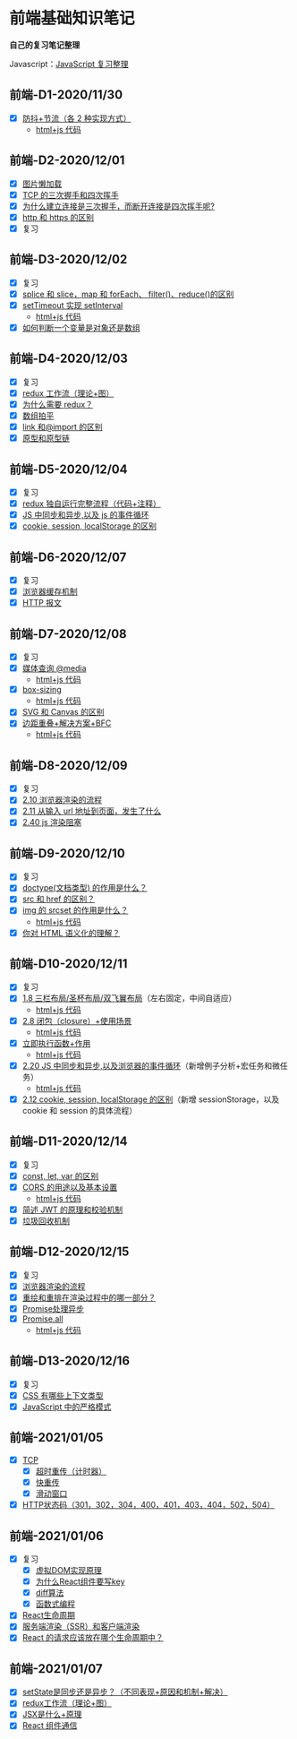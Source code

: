 # 前端基础知识笔记

**自己的复习笔记整理**

Javascript：[JavaScript 复习整理](https://www.wolai.com/mary/sxD9sU5x4MBmP5EpaGFAph#kbymPXgCamKVgCksfJiQpN)



## 前端-D1-2020/11/30
-   [x] [防抖+节流（各 2 种实现方式）](https://www.wolai.com/mary/31tAtZhJXZU86nR5wueUWt#oE31y4MiDySb6Ebdeu9htH)
    -   [html+js 代码](2020-11-30/防抖节流.html)

## 前端-D2-2020/12/01
-   [x] [图片懒加载](https://www.wolai.com/mary/ejfAPog1qaAu7NDKpt45mx)
-   [x] [TCP 的三次握手和四次挥手](https://www.wolai.com/mary/inf1zCaoMJdRCYoZQXhALC)
-   [x] [为什么建立连接是三次握手，而断开连接是四次挥手呢?](https://www.wolai.com/mary/vn4gmFeiivV3wob6vX8GVa)
-   [x] [http 和 https 的区别](https://www.wolai.com/mary/kbymPXgCamKVgCksfJiQpN)
-   [x] 复习

## 前端-D3-2020/12/02
-   [x] 复习
-   [x] [splice 和 slice，map 和 forEach、 filter()、reduce()的区别](https://www.wolai.com/mary/4d3HuSKg2c4K3CHnDDWkYt)
-   [x] [setTimeout 实现 setInterval](https://www.wolai.com/mary/wvPwz4FhRqgaze9SRypxPY)
    -   [html+js 代码](2020-12-02/用setTImeout实现setInterval.html)
-   [x] [如何判断一个变量是对象还是数组](https://www.wolai.com/mary/rPktXJ2xocawfXnX1vqTeD)

## 前端-D4-2020/12/03
-   [x] 复习
-   [x] [redux 工作流（理论+图）](https://www.wolai.com/mary/tFsQmZwzvzxHuvr1FcPpPY)
-   [x] [为什么需要 redux？](https://www.wolai.com/mary/m7FQAtFtFpvpWnsgEpkqGy)
-   [x] [数组拍平](https://www.wolai.com/mary/xeDL9FvoMQHQoaj7eYGvga)
-   [x] [link 和@import 的区别](https://www.wolai.com/mary/4BzVhqrtJSzWiMYRTZik1Y)
-   [x] [原型和原型链](https://www.wolai.com/mary/kNxiaTie7PHSBFG3MntuJz)

## 前端-D5-2020/12/04
-   [x] 复习
-   [x] [redux 独自运行完整流程（代码+注释）](https://www.wolai.com/mary/mL7ZWpottr6ZJqwaeazPm7)
-   [x] [JS 中同步和异步,以及 js 的事件循环](https://www.wolai.com/mary/eYhJjyyUyijoPm4xNbhi6B)
-   [x] [cookie, session, localStorage 的区别](https://www.wolai.com/mary/9YQmgfdHUHDrhEvzv9jTUg)

## 前端-D6-2020/12/07
-   [x] 复习
-   [x] [浏览器缓存机制](https://www.wolai.com/mary/6kL4mn5WTKxy9xyTe6eWeD)
-   [x] [HTTP 报文](https://www.wolai.com/mary/ckVDvcNBSkbg4nF2ipfAZo)

## 前端-D7-2020/12/08
-   [x] 复习
-   [x] [媒体查询 @media](https://www.wolai.com/mary/8JZcE8ED7yHCfbp7MPVgTJ#3Df29HBazAcgnE6BCEAXEG)
    -   [html+js 代码](2020-12-08/媒体查询.html)
-   [x] [box-sizing](https://www.wolai.com/mary/8JZcE8ED7yHCfbp7MPVgTJ#iWGgaZfwS3xpeuiiA5hnVJ)
    -   [html+js 代码](2020-12-08/盒模型.html)
-   [x] [SVG 和 Canvas 的区别](https://www.wolai.com/mary/8JZcE8ED7yHCfbp7MPVgTJ#aUjJbMg42LALxJMDqSbuTq)
-   [x] [边距重叠+解决方案+BFC](https://www.wolai.com/mary/8JZcE8ED7yHCfbp7MPVgTJ#aUjJbMg42LALxJMDqSbuTq)
    -   [html+js 代码](2020-12-08/边距重叠.html)

## 前端-D8-2020/12/09
-   [x] 复习
-   [x] [2.10 浏览器渲染的流程](https://www.wolai.com/mary/sxD9sU5x4MBmP5EpaGFAph#qKpr57WuqtGiyhDbBiixNK)
-   [x] [2.11 从输入 url 地址到页面，发生了什么](https://www.wolai.com/mary/sxD9sU5x4MBmP5EpaGFAph#4RXqoXtXxMnDhBC4zh8QcU)
-   [x] [2.40 js 渲染阻塞](https://www.wolai.com/mary/sxD9sU5x4MBmP5EpaGFAph#o2J8ZHjci27Fp43FuJFsjT)

## 前端-D9-2020/12/10
-   [x] 复习
-   [x] [doctype(文档类型) 的作用是什么？](https://www.wolai.com/mary/cU8EjZ2n7VVbFVnohTvdbq#bJuameoQz4c8VcoMLn8BAH)
-   [x] [src 和 href 的区别？](https://www.wolai.com/mary/cU8EjZ2n7VVbFVnohTvdbq#c4xjzfrUR2gcDgX9xXVSWC)
-   [x] [img 的 srcset 的作用是什么？](https://www.wolai.com/mary/cU8EjZ2n7VVbFVnohTvdbq#49fsDfpfzuxigmRwBJeAvy)
    -   [html+js 代码](2020-12-10/srcset.html)
-   [x] [你对 HTML 语义化的理解？](https://www.wolai.com/mary/cU8EjZ2n7VVbFVnohTvdbq#7ZgdaH4eU68jo4UfSCuhR1)

## 前端-D10-2020/12/11
-   [x] 复习
-   [x] [1.8 三栏布局/圣杯布局/双飞翼布局](https://www.wolai.com/mary/8JZcE8ED7yHCfbp7MPVgTJ#7Ur15q5GuFTzXT4NHJfpYK)（左右固定，中间自适应）
     -   [html+js 代码](2020-12-11/三栏.html)
-   [x] [2.8 闭包（closure）+使用场景](https://www.wolai.com/mary/sxD9sU5x4MBmP5EpaGFAph#gjvDRyV3ZBrrLsEEdSqyAt)
     -   [html+js 代码](2020-12-11/闭包.js)
-   [x] [立即执行函数+作用](https://www.wolai.com/mary/sxD9sU5x4MBmP5EpaGFAph#bxTmqzjHvbiKEVPqG6G5U5)
     -   [html+js 代码](2020-12-11/立即执行函数.html)
-   [x] [2.20 JS 中同步和异步,以及浏览器的事件循环](https://www.wolai.com/mary/sxD9sU5x4MBmP5EpaGFAph#eYhJjyyUyijoPm4xNbhi6B)（新增例子分析+宏任务和微任务）
     -   [html+js 代码](2020-12-11/事件循环.html)
-   [x] [2.12 cookie, session, localStorage 的区别](https://www.wolai.com/mary/sxD9sU5x4MBmP5EpaGFAph#9YQmgfdHUHDrhEvzv9jTUg)（新增 sessionStorage，以及 cookie 和 session 的具体流程）

## 前端-D11-2020/12/14
- [x] 复习
- [x] [const, let, var 的区别](https://www.wolai.com/mary/sxD9sU5x4MBmP5EpaGFAph#cR7x6Qe71kKfrQbp4PSHfZ)
- [x] [CORS 的用途以及基本设置](https://www.wolai.com/mary/sxD9sU5x4MBmP5EpaGFAph#nXcM6jbaFab8ptjknHVvLo)
     -   [html+js 代码](2020-12-14/CORS.html)
- [x] [简述 JWT 的原理和校验机制](https://www.wolai.com/mary/sxD9sU5x4MBmP5EpaGFAph#uR8J4yU4AUZFrbrBwBTN7L)
- [x] [垃圾回收机制](https://www.wolai.com/mary/sxD9sU5x4MBmP5EpaGFAph#bP7aj7Hm75FrZUsmLV7AY4)

## 前端-D12-2020/12/15
- [x] 复习
- [x] [浏览器渲染的流程](https://www.wolai.com/mary/sxD9sU5x4MBmP5EpaGFAph#qKpr57WuqtGiyhDbBiixNK)
- [x] [重绘和重排在渲染过程中的哪一部分？](https://www.wolai.com/mary/sxD9sU5x4MBmP5EpaGFAph#kDSEetuycfnw8kYVfQGJWs)
- [x] [Promise处理异步](https://www.wolai.com/mary/sxD9sU5x4MBmP5EpaGFAph#n4SBRwJg3ovMZyqUhAf3CR)
- [x] [Promise.all](https://www.wolai.com/mary/sxD9sU5x4MBmP5EpaGFAph#b6gGJaUFDKbifQcfzNwR9H)
   -   [html+js 代码](2020-12-15)

## 前端-D13-2020/12/16
- [x] 复习
- [x]  [CSS 有哪些上下文类型](https://www.wolai.com/mary/8JZcE8ED7yHCfbp7MPVgTJ#iLsR5zKWR3rh2yS5nFkbCn)
- [x] [JavaScript 中的严格模式](https://www.wolai.com/mary/sxD9sU5x4MBmP5EpaGFAph#k6zZCubjbMegkp47HF2B7i)

## 前端-2021/01/05
- [x] [TCP](https://www.wolai.com/6yQ6nbwtbuuGoqZQgA7CXB?theme=light)
  - [x] [超时重传（计时器）](https://www.wolai.com/mary/6yQ6nbwtbuuGoqZQgA7CXB#6odLGQ1Fp9saFb7SibxQMG)
  - [x] [快重传](https://www.wolai.com/mary/6yQ6nbwtbuuGoqZQgA7CXB#fVUjWLvHTSN3UHWLZrpywV)
  - [x] [滑动窗口](https://www.wolai.com/mary/6yQ6nbwtbuuGoqZQgA7CXB#5iMXdM8Kby1GUZro9Si2j3)
- [x] [HTTP状态码（301，302，304，400，401，403，404，502，504）](https://www.wolai.com/gW8KYhsLXvsqjEKgy256iz?theme=light)

## 前端-2021/01/06
- [x] 复习
  - [x] [虚拟DOM实现原理](https://www.wolai.com/mary/fUcoYHCectgxvp6nTTMv7b#hZz8n8FAWUSNqBtLZyqNGx)
  - [x] [为什么React组件要写key](https://www.wolai.com/mary/fUcoYHCectgxvp6nTTMv7b#4J71oScT43LrtMHPSpNM1q)
  - [x] [diff算法](https://www.wolai.com/mary/fUcoYHCectgxvp6nTTMv7b#4iETQBBeLzgsgmJcmBSnan)
  - [x] [函数式编程](https://www.wolai.com/mary/dMfgKKrrBkanYXKnawqFCJ#epuaaAkPAGimqEqJYf6PfE)
- [x] [React生命周期](https://www.wolai.com/mary/fUcoYHCectgxvp6nTTMv7b#xchuWLqCkZsF75uUcap2x3)
- [x] [服务端渲染（SSR）和客户端渲染](https://www.wolai.com/9LuLpBgSsD7g9oFnGszyRH)
- [x] [React 的请求应该放在哪个生命周期中？](https://www.wolai.com/mary/fUcoYHCectgxvp6nTTMv7b#vYiCjGcbe5ZPEnDTAiAd77)

## 前端-2021/01/07
- [x] [setState是同步还是异步？（不同表现+原因和机制+解决）](https://www.wolai.com/mary/fUcoYHCectgxvp6nTTMv7b#461nABgr8qzFodDCaAxYrX)
- [x] [redux工作流（理论+图）]()
- [x] [JSX是什么+原理](https://www.wolai.com/mary/fUcoYHCectgxvp6nTTMv7b#rYWYsKJKseGUU2aaU4jdrr)
- [x] [React 组件通信](https://www.wolai.com/mary/fUcoYHCectgxvp6nTTMv7b#9DEdWeFdoMZ5uBySRP3s1t)